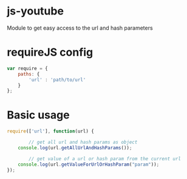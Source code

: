 js-youtube
=================

Module to get easy access to the url and hash parameters

# requireJS config

```js
var require = {
	paths: {
		'url' : 'path/to/url'
	}
};
```

# Basic usage

```js
require(['url'], function(url) {

		// get all url and hash params as object
	console.log(url.getAllUrlAndHashParams());

		// get value of a url or hash param from the current url
	console.log(url.getValueForUrlOrHashParam("param"));
});
```